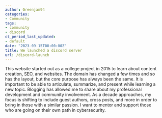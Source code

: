 ```yaml
---
author: Greenjam94
categories:
- Community
tags:
- community
- discord
ct_period_last_updated:
- default
date: "2023-09-15T00:00:00Z"
title: We launched a discord server
url: /discord-launch
---
```


This website started out as a college project in 2015 to learn about content creation, SEO, and websites. The domain has changed a few times and so has the layout, but the core purpose has always been the same. It is important to be able to articulate, summarize, and present while learning a new topic. Blogging has allowed me to share about my professional development and community involvement. As a decade approaches, my focus is shifting to include guest authors, cross posts, and more in order to bring in those with a similar passion. I want to mentor and support those who are going on their own path in cybersecurity.
